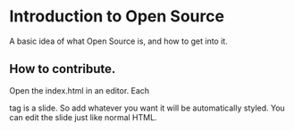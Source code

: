 # Introduction to Open Source

A basic idea of what Open Source is, and how to get into it.

## How to contribute.

Open the index.html in an editor. Each <section> tag is a slide. So add whatever you want it will be automatically styled. You can edit the slide just like normal HTML.